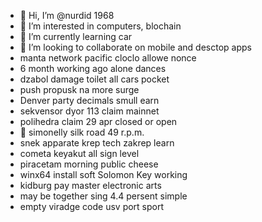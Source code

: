 - 👋 Hi, I’m @nurdid 1968
- 👀 I’m interested in computers, blochain
- 🌱 I’m currently learning car
- 💞️ I’m looking to collaborate on mobile and desctop apps
- manta network pacific cloclo allowe nonce
- 6 month working ago alone dances
- dzabol damage toilet all cars pocket
- push propusk na more surge
- Denver party decimals smull earn
- sekvensor dyor 113 claim mainnet
- polihedra claim 29 apr closed or open
- 👀 simonelly silk road 49 r.p.m.
- snek apparate krep tech zakrep learn
- cometa keyakut all sign level
- piracetam morning public cheese
- winx64 install soft Solomon Key working
- kidburg pay master electronic arts
- may be together sing 4.4 persent simple
- empty viradge code usv port sport
